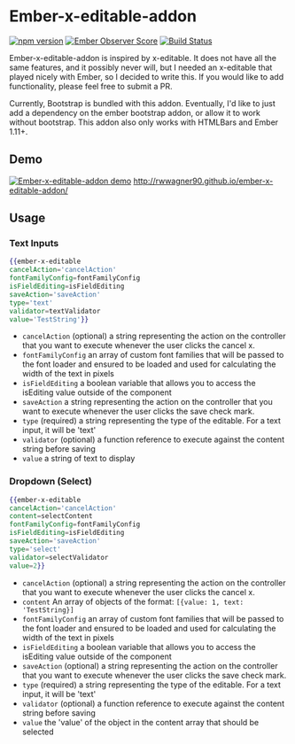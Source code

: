 # Ember-x-editable-addon

[![npm version](https://badge.fury.io/js/ember-x-editable-addon.svg)](https://badge.fury.io/js/ember-x-editable-addon)
[![Ember Observer Score](http://emberobserver.com/badges/ember-x-editable-addon.svg)](http://emberobserver.com/addons/ember-x-editable-addon)
[![Build Status](https://travis-ci.org/rwwagner90/ember-x-editable-addon.svg?branch=master)](https://travis-ci.org/rwwagner90/ember-x-editable-addon)

Ember-x-editable-addon is inspired by x-editable. It does not have all the same features, and it possibly never will, but I needed an x-editable that played nicely with Ember, so I decided to write this. If you would like to add functionality, please feel free to submit a PR.

Currently, Bootstrap is bundled with this addon. Eventually, I'd like to just add a dependency on the ember bootstrap addon, or allow it to work without bootstrap. This addon also only works with HTMLBars and Ember 1.11+.

## Demo
[![Ember-x-editable-addon demo](http://i.imgur.com/e2m1BtK.png)](http://rwwagner90.github.io/ember-x-editable-addon/)
http://rwwagner90.github.io/ember-x-editable-addon/

## Usage
### Text Inputs
```hbs
{{ember-x-editable
cancelAction='cancelAction'
fontFamilyConfig=fontFamilyConfig
isFieldEditing=isFieldEditing
saveAction='saveAction'
type='text'
validator=textValidator
value='TestString'}}
```
- ```cancelAction``` (optional) a string representing the action on the controller that you want to execute whenever the user clicks the cancel x.
- ```fontFamilyConfig``` an array of custom font families that will be passed to the font loader and ensured to be loaded and used for calculating the width of the text in pixels
- ```isFieldEditing``` a boolean variable that allows you to access the isEditing value outside of the component
- ```saveAction``` a string representing the action on the controller that you want to execute whenever the user clicks the save check mark.
- ```type``` (required) a string representing the type of the editable. For a text input, it will be 'text'
- ```validator``` (optional) a function reference to execute against the content string before saving
- ```value``` a string of text to display 

### Dropdown (Select)
```hbs
{{ember-x-editable
cancelAction='cancelAction'
content=selectContent
fontFamilyConfig=fontFamilyConfig
isFieldEditing=isFieldEditing
saveAction='saveAction'
type='select'
validator=selectValidator
value=2}}
```
- ```cancelAction``` (optional) a string representing the action on the controller that you want to execute whenever the user clicks the cancel x.
- ```content``` An array of objects of the format: ```[{value: 1, text: 'TestString}]``` 
- ```fontFamilyConfig``` an array of custom font families that will be passed to the font loader and ensured to be loaded and used for calculating the width of the text in pixels
- ```isFieldEditing``` a boolean variable that allows you to access the isEditing value outside of the component
- ```saveAction``` (optional) a string representing the action on the controller that you want to execute whenever the user clicks the save check mark.
- ```type``` (required) a string representing the type of the editable. For a text input, it will be 'text'
- ```validator``` (optional) a function reference to execute against the content string before saving
- ```value``` the 'value' of the object in the content array that should be selected
